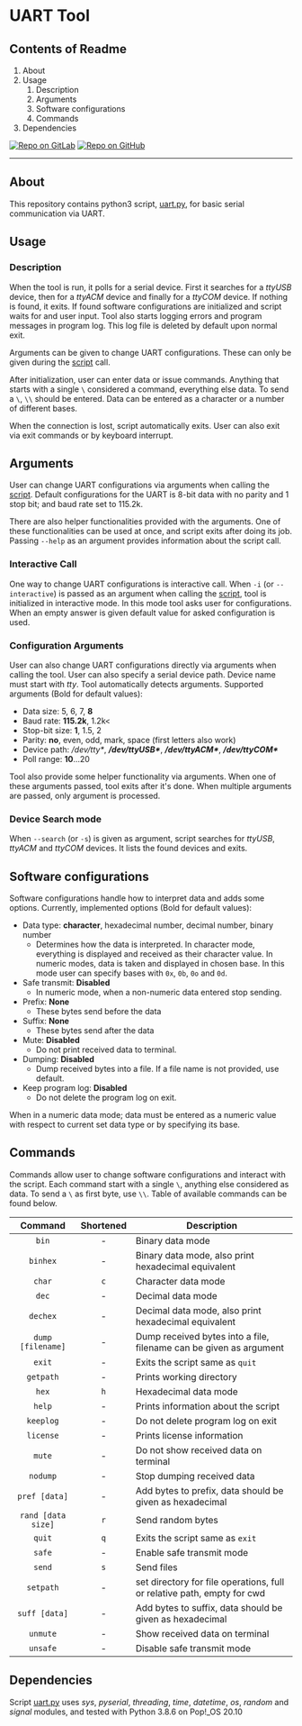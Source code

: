 # UART Tool

## Contents of Readme

1. About
2. Usage
   1. Description
   2. Arguments
   3. Software configurations
   4. Commands
3. Dependencies

[![Repo on GitLab](https://img.shields.io/badge/repo-GitLab-6C488A.svg)](https://gitlab.com/suoglu/uart-tool)
[![Repo on GitHub](https://img.shields.io/badge/repo-GitHub-3D76C2.svg)](https://github.com/suoglu/UART-Tool)

---

## About

This repository contains python3 script, [uart.py](Sources/uart.py), for basic serial communication via UART.

## Usage

### Description

When the tool is run, it polls for a serial device. First it searches for a *ttyUSB* device, then for a *ttyACM* device and finally for a *ttyCOM* device. If nothing is found, it exits. If found software configurations are initialized and script waits for and user input. Tool also starts logging errors and program messages in program log. This log file is deleted by default upon normal exit.

Arguments can be given to change UART configurations. These can only be given during the [script](Sources/uart.py) call.

After initialization, user can enter data or issue commands. Anything that starts with a single `\` considered a command, everything else data. To send a `\`, `\\` should be entered. Data can be entered as a character or a number of different bases.

When the connection is lost, script automatically exits. User can also exit via exit commands or by keyboard interrupt.

## Arguments

User can change UART configurations via arguments when calling the [script](Sources/uart.py). Default configurations for the UART is 8-bit data with no parity and 1 stop bit; and baud rate set to 115.2k.

There are also helper functionalities provided with the arguments. One of these functionalities can be used at once, and script exits after doing its job. Passing `--help` as an argument provides information about the script call.

### Interactive Call

One way to change UART configurations is interactive call. When `-i` (or `--interactive`) is passed as an argument when calling the [script](Sources/uart.py), tool is initialized in interactive mode. In this mode tool asks user for configurations. When an empty answer is given default value for asked configuration is used.

### Configuration Arguments

User can also change UART configurations directly via arguments when calling the tool. User can also specify a serial device path. Device name must start with *tty*. Tool automatically detects arguments. Supported arguments (Bold for default values):

* Data size: 5, 6, 7, **8**
* Baud rate: **115.2k**, 1.2k<
* Stop-bit size: **1**, 1.5, 2
* Parity: **no**, even, odd, mark, space (first letters also work)
* Device path: */dev/tty\**, ***/dev/ttyUSB\****, ***/dev/ttyACM\****, ***/dev/ttyCOM\****
* Poll range: **10**...20

Tool also provide some helper functionality via arguments. When one of these arguments passed, tool exits after it's done. When multiple arguments are passed, only argument is processed.

### Device Search mode

When `--search` (or `-s`) is given as argument, script searches for *ttyUSB*, *ttyACM* and *ttyCOM* devices. It lists the found devices and exits.

## Software configurations

Software configurations handle how to interpret data and adds some options. Currently, implemented options (Bold for default values):

* Data type: **character**, hexadecimal number, decimal number, binary number
  * Determines how the data is interpreted. In character mode, everything is displayed and received as their character value. In numeric modes, data is taken and displayed in chosen base. In this mode user can specify bases with `0x`, `0b`, `0o` and `0d`.
* Safe transmit: **Disabled**
  * In numeric mode, when a non-numeric data entered stop sending.
* Prefix: **None**
  * These bytes send before the data
* Suffix: **None**
  * These bytes send after the data
* Mute: **Disabled**
  * Do not print received data to terminal.
* Dumping: **Disabled**
  * Dump received bytes into a file. If a file name is not provided, use default.
* Keep program log: **Disabled**
  * Do not delete the program log on exit.

When in a numeric data mode; data must be entered as a numeric value with respect to current set data type or by specifying its base.

## Commands

Commands allow user to change software configurations and interact with the script. Each command start with a single `\`, anything else considered as data. To send a `\` as first byte, use `\\`. Table of available commands can be found below.

|Command|Shortened|Description|
|:---:|:---:|---|
|`bin`|-|Binary data mode|
|`binhex`|-|Binary data mode, also print hexadecimal equivalent|
|`char`|`c`|Character data mode|
|`dec`|-|Decimal data mode|
|`dechex`|-|Decimal data mode, also print hexadecimal equivalent|
|`dump [filename]`|-|Dump received bytes into a file, filename can be given as argument|
|`exit`|-|Exits the script same as `quit`|
|`getpath`|-|Prints working directory|
|`hex`|`h`|Hexadecimal data mode|
|`help`|-|Prints information about the script|
|`keeplog`|-|Do not delete program log on exit|
|`license`|-|Prints license information|
|`mute`|-|Do not show received data on terminal|
|`nodump`|-|Stop dumping received data|
|`pref [data]`|-|Add bytes to prefix, data should be given as hexadecimal|
|`rand [data size]`|`r`|Send random bytes|
|`quit`|`q`|Exits the script same as `exit`|
|`safe`|-|Enable safe transmit mode|
|`send`|`s`|Send files|
|`setpath`|-|set directory for file operations, full or relative path, empty for cwd |
|`suff [data]`|-|Add bytes to suffix, data should be given as hexadecimal|
|`unmute`|-|Show received data on terminal|
|`unsafe`|-|Disable safe transmit mode|

## Dependencies

Script [uart.py](Sources/uart.py) uses *sys*, *pyserial*, *threading*, *time*, *datetime*, *os*, *random* and *signal* modules, and tested with Python 3.8.6 on Pop!_OS 20.10
